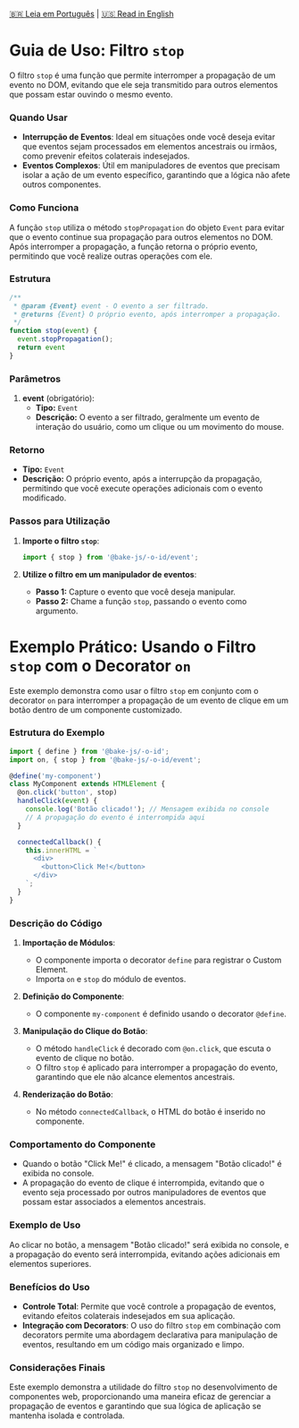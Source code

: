 [🇧🇷 Leia em Português](./README.pt-BR.md) | [🇺🇸 Read in English](./README.md)

# Guia de Uso: Filtro `stop`

O filtro `stop` é uma função que permite interromper a propagação de um evento no DOM, evitando que ele seja transmitido para outros elementos que possam estar ouvindo o mesmo evento.

### Quando Usar

- **Interrupção de Eventos**: Ideal em situações onde você deseja evitar que eventos sejam processados em elementos ancestrais ou irmãos, como prevenir efeitos colaterais indesejados.
- **Eventos Complexos**: Útil em manipuladores de eventos que precisam isolar a ação de um evento específico, garantindo que a lógica não afete outros componentes.

### Como Funciona

A função `stop` utiliza o método `stopPropagation` do objeto `Event` para evitar que o evento continue sua propagação para outros elementos no DOM. Após interromper a propagação, a função retorna o próprio evento, permitindo que você realize outras operações com ele.

### Estrutura

```javascript
/**
 * @param {Event} event - O evento a ser filtrado.
 * @returns {Event} O próprio evento, após interromper a propagação.
 */
function stop(event) {
  event.stopPropagation();
  return event
}
```

### Parâmetros

1. **event** (obrigatório):
   - **Tipo:** `Event`
   - **Descrição:** O evento a ser filtrado, geralmente um evento de interação do usuário, como um clique ou um movimento do mouse.

### Retorno

- **Tipo:** `Event`
- **Descrição:** O próprio evento, após a interrupção da propagação, permitindo que você execute operações adicionais com o evento modificado.

### Passos para Utilização

1. **Importe o filtro `stop`**:

   ```javascript
   import { stop } from '@bake-js/-o-id/event';
   ```

2. **Utilize o filtro em um manipulador de eventos**:

   - **Passo 1:** Capture o evento que você deseja manipular.
   - **Passo 2:** Chame a função `stop`, passando o evento como argumento.

# Exemplo Prático: Usando o Filtro `stop` com o Decorator `on`

Este exemplo demonstra como usar o filtro `stop` em conjunto com o decorator `on` para interromper a propagação de um evento de clique em um botão dentro de um componente customizado.

### Estrutura do Exemplo

```javascript
import { define } from '@bake-js/-o-id';
import on, { stop } from '@bake-js/-o-id/event';

@define('my-component')
class MyComponent extends HTMLElement {
  @on.click('button', stop)
  handleClick(event) {
    console.log('Botão clicado!'); // Mensagem exibida no console
    // A propagação do evento é interrompida aqui
  }

  connectedCallback() {
    this.innerHTML = `
      <div>
        <button>Click Me!</button>
      </div>
    `;
  }
}
```

### Descrição do Código

1. **Importação de Módulos**:
   - O componente importa o decorator `define` para registrar o Custom Element.
   - Importa `on` e `stop` do módulo de eventos.

2. **Definição do Componente**:
   - O componente `my-component` é definido usando o decorator `@define`.

3. **Manipulação do Clique do Botão**:
   - O método `handleClick` é decorado com `@on.click`, que escuta o evento de clique no botão.
   - O filtro `stop` é aplicado para interromper a propagação do evento, garantindo que ele não alcance elementos ancestrais.

4. **Renderização do Botão**:
   - No método `connectedCallback`, o HTML do botão é inserido no componente.

### Comportamento do Componente

- Quando o botão "Click Me!" é clicado, a mensagem "Botão clicado!" é exibida no console.
- A propagação do evento de clique é interrompida, evitando que o evento seja processado por outros manipuladores de eventos que possam estar associados a elementos ancestrais.

### Exemplo de Uso

Ao clicar no botão, a mensagem "Botão clicado!" será exibida no console, e a propagação do evento será interrompida, evitando ações adicionais em elementos superiores.

### Benefícios do Uso

- **Controle Total**: Permite que você controle a propagação de eventos, evitando efeitos colaterais indesejados em sua aplicação.
- **Integração com Decorators**: O uso do filtro `stop` em combinação com decorators permite uma abordagem declarativa para manipulação de eventos, resultando em um código mais organizado e limpo.

### Considerações Finais

Este exemplo demonstra a utilidade do filtro `stop` no desenvolvimento de componentes web, proporcionando uma maneira eficaz de gerenciar a propagação de eventos e garantindo que sua lógica de aplicação se mantenha isolada e controlada.
